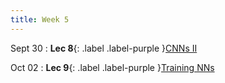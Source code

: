 ```yaml
---
title: Week 5
---
```


Sept 30
: **Lec 8**{: .label .label-purple }[CNNs II](/CSCI5980-F24-DeepRob/slides/minn_deeprob_f24_08_cnn_architectures.pdf)


Oct 02
: **Lec 9**{: .label .label-purple }[Training NNs]()
